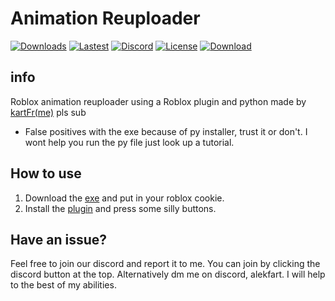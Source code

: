 # Animation Reuploader
[![Downloads](https://img.shields.io/github/downloads/kartfr/Auto-Animation-Reuploader/total?color=green)](https://github.com/kartFr/Auto-Animation-Stealer/releases/latest)
[![Lastest](https://img.shields.io/github/v/release/kartfr/Auto-Animation-Reuploader?color=green)](https://github.com/kartFr/Auto-Animation-Stealer/releases/latest)
[![Discord](https://img.shields.io/discord/1238572493925646347?label=Discord&logo=discord&logoColor=white&color=green)](https://discord.gg/XTEtUqPTat)
[![License](https://img.shields.io/github/license/kartFr/Auto-Animation-Reuploader?color=green)](https://github.com/kartFr/Auto-Animation-Reuploader?tab=GPL-3.0-1-ov-file)
[![Download](https://img.shields.io/badge/download-blue)](https://github.com/kartFr/Auto-Animation-Reuploader/releases/latest/download/AnimationReuploader.zip)


## info
Roblox animation reuploader using a Roblox plugin and python
made by [kartFr(me)](https://www.youtube.com/channel/UCj0gxlFS3Av3Fweou2BhEdw) pls sub
- False positives with the exe because of py installer, trust it or don't. I wont help you run the py file just look up a tutorial.

## How to use
1. Download the [exe](https://github.com/kartFr/Auto-Animation-Stealer/releases/latest) and put in your roblox cookie.
2. Install the [plugin](https://create.roblox.com/marketplace/asset/15358287993/AnimationStealer%3Fkeyword=&pageNumber=&pagePosition=) and press some silly buttons.

## Have an issue?
Feel free to join our discord and report it to me. You can join by clicking the discord button at the top. Alternatively dm me on discord, alekfart. I will help to the best of my abilities.